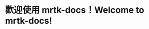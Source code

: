 # <a name="welcome-to-mrtk-docs"></a><span data-ttu-id="3c19d-101">歡迎使用 mrtk-docs！</span><span class="sxs-lookup"><span data-stu-id="3c19d-101">Welcome to mrtk-docs!</span></span>